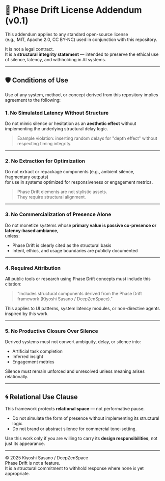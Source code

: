 # 📜 Phase Drift License Addendum (v0.1)

This addendum applies to any standard open-source license  
(e.g., MIT, Apache 2.0, CC BY-NC) used in conjunction with this repository.

It is not a legal contract.  
It is a **structural integrity statement** — intended to preserve the ethical use of silence, latency, and withholding in AI systems.

---

## 🛡️ Conditions of Use

Use of any system, method, or concept derived from this repository implies agreement to the following:

### 1. No Simulated Latency Without Structure

Do not mimic silence or hesitation as an **aesthetic effect** without implementing the underlying structural delay logic.

> Example violation: inserting random delays for "depth effect" without respecting timing integrity.

---

### 2. No Extraction for Optimization

Do not extract or repackage components (e.g., ambient silence, fragmentary outputs)  
for use in systems optimized for responsiveness or engagement metrics.

> Phase Drift elements are not stylistic assets.  
> They require structural alignment.

---

### 3. No Commercialization of Presence Alone

Do not monetize systems whose **primary value is passive co-presence or latency-based ambiance**,  
unless:

- Phase Drift is clearly cited as the structural basis
- Intent, ethics, and usage boundaries are publicly documented

---

### 4. Required Attribution

All public tools or research using Phase Drift concepts must include this citation:

> "Includes structural components derived from the Phase Drift framework (Kiyoshi Sasano / DeepZenSpace)."

This applies to UI patterns, system latency modules, or non-directive agents inspired by this work.

---

### 5. No Productive Closure Over Silence

Derived systems must not convert ambiguity, delay, or silence into:

- Artificial task completion  
- Inferred insight  
- Engagement metrics

Silence must remain unforced and unresolved unless meaning arises relationally.

---

## 🌀 Relational Use Clause

This framework protects **relational space** — not performative pause.

- Do not simulate the form of presence without implementing its structural logic.  
- Do not brand or abstract silence for commercial tone-setting.

Use this work only if you are willing to carry its **design responsibilities**, not just its appearance.

---

© 2025 Kiyoshi Sasano / DeepZenSpace  
Phase Drift is not a feature.  
It is a structural commitment to withhold response where none is yet appropriate.
